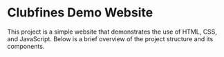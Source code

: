 # Clubfines Demo Website

This project is a simple website that demonstrates the use of HTML, CSS, and JavaScript. Below is a brief overview of the project structure and its components.
